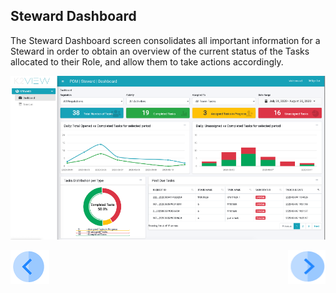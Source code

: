 


## Steward Dashboard

The Steward Dashboard screen consolidates all important information for a Steward in order to obtain an overview of the current status of the Tasks allocated to their Role, and allow them to take actions accordingly.

 ![image](/articles/DPM/images/Figure_40_Steward_Dashboard.png)



[![Previous](/articles/DPM/images/Previous.png)](/articles/DPM/05_Steward_User_Interface/01_Steward_User_Interface_Overview.md)[<img align="right" width="60" height="54" src="/articles/DPM/images/Next.png">](/articles/DPM/05_Steward_User_Interface/03_Steward_User_Interface_Filters.md)
